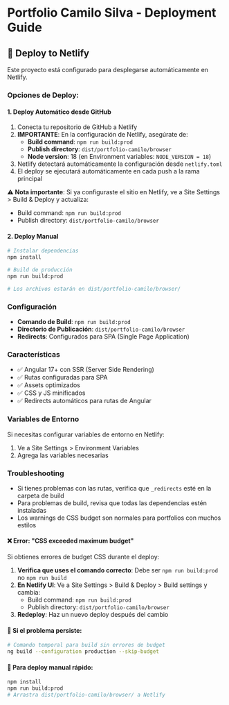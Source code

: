 # Portfolio Camilo Silva - Deployment Guide

## 🚀 Deploy to Netlify

Este proyecto está configurado para desplegarse automáticamente en Netlify.

### Opciones de Deploy:

#### 1. Deploy Automático desde GitHub
1. Conecta tu repositorio de GitHub a Netlify
2. **IMPORTANTE**: En la configuración de Netlify, asegúrate de:
   - **Build command**: `npm run build:prod`
   - **Publish directory**: `dist/portfolio-camilo/browser`
   - **Node version**: 18 (en Environment variables: `NODE_VERSION = 18`)
3. Netlify detectará automáticamente la configuración desde `netlify.toml`
4. El deploy se ejecutará automáticamente en cada push a la rama principal

**⚠️ Nota importante**: Si ya configuraste el sitio en Netlify, ve a Site Settings > Build & Deploy y actualiza:
- Build command: `npm run build:prod`
- Publish directory: `dist/portfolio-camilo/browser`

#### 2. Deploy Manual
```bash
# Instalar dependencias
npm install

# Build de producción
npm run build:prod

# Los archivos estarán en dist/portfolio-camilo/browser/
```

### Configuración

- **Comando de Build**: `npm run build:prod`
- **Directorio de Publicación**: `dist/portfolio-camilo/browser`
- **Redirects**: Configurados para SPA (Single Page Application)

### Características
- ✅ Angular 17+ con SSR (Server Side Rendering)
- ✅ Rutas configuradas para SPA
- ✅ Assets optimizados
- ✅ CSS y JS minificados
- ✅ Redirects automáticos para rutas de Angular

### Variables de Entorno
Si necesitas configurar variables de entorno en Netlify:
1. Ve a Site Settings > Environment Variables
2. Agrega las variables necesarias

### Troubleshooting
- Si tienes problemas con las rutas, verifica que `_redirects` esté en la carpeta de build
- Para problemas de build, revisa que todas las dependencias estén instaladas
- Los warnings de CSS budget son normales para portfolios con muchos estilos

#### ❌ Error: "CSS exceeded maximum budget"
Si obtienes errores de budget CSS durante el deploy:

1. **Verifica que uses el comando correcto**: Debe ser `npm run build:prod` no `npm run build`
2. **En Netlify UI**: Ve a Site Settings > Build & Deploy > Build settings y cambia:
   - Build command: `npm run build:prod`
   - Publish directory: `dist/portfolio-camilo/browser`
3. **Redeploy**: Haz un nuevo deploy después del cambio

#### 🔧 Si el problema persiste:
```bash
# Comando temporal para build sin errores de budget
ng build --configuration production --skip-budget
```

#### 📱 Para deploy manual rápido:
```bash
npm install
npm run build:prod
# Arrastra dist/portfolio-camilo/browser/ a Netlify
```

